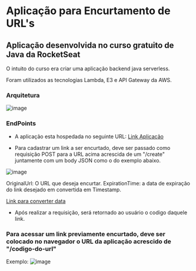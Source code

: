 # Aplicação para Encurtamento de URL's



## Aplicação desenvolvida no curso gratuito de Java da RocketSeat
O intuito do curso era criar uma aplicação backend java serverless.

Foram utilizados as tecnologias Lambda, E3 e API Gateway da AWS.

### Arquitetura

![image](https://github.com/user-attachments/assets/47c39656-02da-4c80-a7c2-af3b1f971761)



### EndPoints


* A aplicação esta hospedada no seguinte URL: [Link Aplicação](https://53y4noyffk.execute-api.sa-east-1.amazonaws.com)

* Para cadastrar um link a ser encurtado, deve ser passado como requisição POST para a URL acima acrescida de um "/create" juntamente com um body JSON como o do exemplo abaixo.

![image](https://github.com/user-attachments/assets/f43fdd79-0ddd-458b-9146-bbbc1b696800)

OriginalUrl: O URL que deseja encurtar.
ExpirationTime: a data de expiração do link desejado em convertida em Timestamp.

[Link para converter data](https://www.epochconverter.com/)

* Após realizar a requisição, será retornado ao usuário o codigo daquele link.


### Para acessar um link previamente encurtado, deve ser colocado no navegador o URL da aplicação acrescido de "/codigo-do-url"

Exemplo: 
![image](https://github.com/user-attachments/assets/8e2bfbe5-4363-4df4-ba36-8ad789959b0f)
